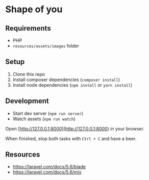 # Shape of you

## Requirements

* PHP
* `resources/assets/images` folder

## Setup

1. Clone this repo
2. Install composer dependencies (`composer install`)
3. Install node dependencies (`npm install` or `yarn install`)

## Development

* Start dev server (`npm run server`)
* Watch assets (`npm run watch`)

Open [http://127.0.0.1:8000](http://127.0.0.1:8000) in your browser.

When finished, stop both tasks with `Ctrl + C` and have a beer.

## Resources

* https://laravel.com/docs/5.6/blade
* https://laravel.com/docs/5.6/mix
